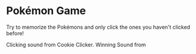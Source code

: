 # Pokémon Game

Try to memorize the Pokémons and only click the ones you haven't clicked before!

Clicking sound from Cookie Clicker. Winning Sound from [](https://www.youtube.com/watch?v=nYwAHURPQ-s)
